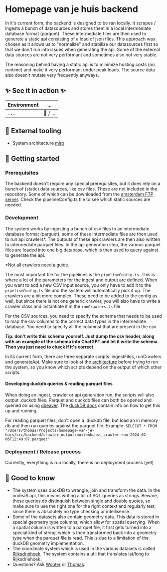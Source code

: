 # Homepage van je huis backend

In it's current form, the backend is designed to be ran locally. It scrapes / ingests a bunch of datasources and stores them in a local intermediate database format (parquet). These intermediate files are then used to generate a static api consisting of a load of json files. This approach was chosen as it allows us to "normalize" and stabilize our datasources first so that we don't run into issues when generating the api. Some of the external data sources are not very performant and sometimes also not very stable.

The reasoning behind having a static api is to minimize hosting costs (no runtime) and make it very performant under peak loads. The source data also doesn't mutate very frequently anyways.

## ✨ See it in action ✨

| Environment | ...      |
| ----------- | -------- |
| `...`       | 🚧 / ... |

## 🧰 External tooling

-   System architecture [miro](https://miro.com/app/board/uXjVN4O0Egs=/)

## 🚀 Getting started

### Prerequisites

The backend doesn't require any special prerequisites, but it does rely on a bunch of (static) data sources, like csv files. These are not included in the repository. Some of which can be downloaded from the [amsterdam FTP server](https://www.amsterdam.nl/stelselpedia/producten-stelsel/schijf-ftp-server/). Check the pipelineConfig.ts file to see which static sources are needed.

### Development

The system works by ingesting a bunch of csv files to an intermediate database format (parquet), some of these intermediate files are then used to run api crawlers\*. The outputs of these api crawlers are then also written to intermediate parquet files. In the api generation step, the various parquet files are loaded into one big database, which is then used to query against to generate the api.

\*Not all crawlers need a guide.

The most important file for the pipelines is the `pipelineConfig.ts`. This is where a lot of the parameters for the ingest and output are defined. When you want to add a new CSV input source, you only have to add it to the `pipelineConfig.ts` file and the system will automatically pick it up. The crawlers are a bit more complex. These need to be added to the config as well, but since there is not one generic crawler, you will also have to write a crawler class and instantiate it in the `runCrawlers.ts` file.

For the CSV sources, you need to specify the schema that needs to be used to map the csv columns to the correct data types in the intermediate database. You need to specify all the columnst that are present in the csv.

**Tip: don't write this schema yourself. Just dump the csv header, along with an example of the schema into ChatGPT and let it write the schema. Then you just need to check if it's correct.**

In its current form, there are three separate scripts: ingestFiles, runCrawlers and generateApi. Make sure to look at the [architecture](https://miro.com/app/board/uXjVN4O0Egs=/) before trying to run the system, so you know which scripts depend on the output of which other scripts.

#### Developing duckdb queries & reading parquet files

When doing an ingest, crawler or api generation run, the scripts will also output .duckdb files. Parquet and duckdb files can both be opened and queried on using [dbeaver](https://dbeaver.io/). The [duckDB docs](https://duckdb.org/docs/guides/sql_editors/dbeaver.html) contain info on how to get this up and running.

For reading parquet files, don't open a .duckdb file, but load an in memory db and then run queries against the parquet file.
Example: `SELECGT * FROM "/Users/thomas/Projects/homepage-van-je-huis/src/backend/crawler_output/buitenkunst_crawler-run-2024-02-06T12:49:07.parquet"`

### Deployment / Release process

Currently, everything is run locally, there is no deployment process (yet)

## 🤚 Good to know

-   The system uses duckDB to wrangle, join and transform the data. In the nodeJS api, this means writing a lot of SQL queries as strings. Beware, these queries do distinquish between single and double quotes, so make sure to use the right one for the right context and regularly test, since there is absolutely no type checking or intellisense.
-   Some of the datasets also contain geometry data. This data is stored in special geometry type columns, which allow for spatial querying. When a spatial column is written to a parquet file, it first gets turned into a special kind of string, which is then transformed back into a geometry type when the parquet file is read. This is due to a limitation of the duckDB geometry implementation.
-   The coordinate system which is used in the various datasets is called [Rijksdriehoek](https://nl.wikipedia.org/wiki/Rijksdriehoeksco%C3%B6rdinaten). The system contains a util that translates lat/long to Rijksdriehoek.
-   Questions? Ask [Wouter](https://arc.enterprise.slack.com/user/@U02KFD7J3) or [Thomas](https://arc.enterprise.slack.com/user/@U041JE72HF1).
